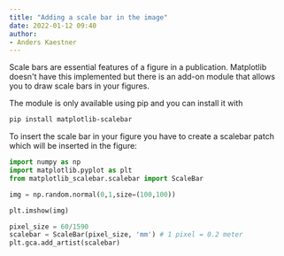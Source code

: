 ```yaml
---
title: "Adding a scale bar in the image"
date: 2022-01-12 09:40
author:
- Anders Kaestner
---
```


Scale bars are essential features of a figure in a publication. Matplotlib doesn't have this implemented but there is an add-on module that allows you to draw scale bars in your figures. 

The module is only available using pip and you can install it with

```bash
pip install matplotlib-scalebar
```

To insert the scale bar in your figure you have to create a scalebar patch which will be inserted in the figure:
```python
import numpy as np
import matplotlib.pyplot as plt
from matplotlib_scalebar.scalebar import ScaleBar

img = np.random.normal(0,1,size=(100,100))

plt.imshow(img)

pixel_size = 60/1590
scalebar = ScaleBar(pixel_size, 'mm') # 1 pixel = 0.2 meter
plt.gca.add_artist(scalebar)
```

